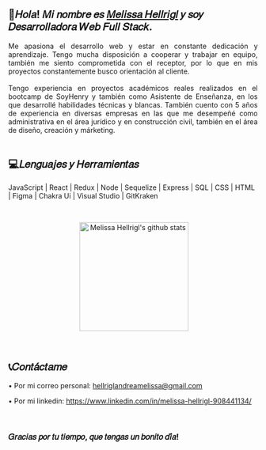 ## 👋𝐻𝑜𝑙𝑎! 𝑀𝑖 𝑛𝑜𝑚𝑏𝑟𝑒 𝑒𝑠 [𝑀𝑒𝑙𝑖𝑠𝑠𝑎 𝐻𝑒𝑙𝑙𝑟𝑖𝑔𝑙](https://www.linkedin.com/in/melissa-hellrigl-908441134/) 𝑦 𝑠𝑜𝑦 𝐷𝑒𝑠𝑎𝑟𝑟𝑜𝑙𝑙𝑎𝑑𝑜𝑟𝑎 𝑊𝑒𝑏 𝐹𝑢𝑙𝑙 𝑆𝑡𝑎𝑐𝑘. 

<div align="justify">Me apasiona el desarrollo web y estar en constante dedicación y aprendizaje. Tengo mucha disposición a cooperar y trabajar en equipo, también me siento comprometida con el receptor, por lo que en mis proyectos constantemente busco orientación al cliente.</div>
</br>
<div align="justify">Tengo experiencia en proyectos académicos reales realizados en el bootcamp de SoyHenry y también como Asistente de Enseñanza, en los que desarrollé habilidades técnicas y blancas. También cuento con 5 años de experiencia en diversas empresas en las que me desempeñé como administrativa en el área jurídico y en construcción civil, también en el área de diseño, creación y márketing. </div>


</br>

## 💻𝐿𝑒𝑛𝑔𝑢𝑎𝑗𝑒𝑠 𝑦 𝐻𝑒𝑟𝑟𝑎𝑚𝑖𝑒𝑛𝑡𝑎𝑠
JavaScript | React | Redux | Node | Sequelize | Express | SQL | CSS | HTML | Figma | Chakra Ui | Visual Studio | GitKraken

</br>

 <p align="center">&nbsp;<img align="center" src="https://github-readme-stats.vercel.app/api?username=MelHellrigl&count_private=true&hide=stars&show_icons=true&theme=dark&line_height=27" alt="Melissa Hellrigl's github stats" height="220px" /></p>

</br>

## 📞𝐶𝑜𝑛𝑡𝑎́𝑐𝑡𝑎𝑚𝑒
•	Por mi correo personal: hellriglandreamelissa@gmail.com

•	Por mi linkedin: https://www.linkedin.com/in/melissa-hellrigl-908441134/

</br>

### 𝐺𝑟𝑎𝑐𝑖𝑎𝑠 𝑝𝑜𝑟 𝑡𝑢 𝑡𝑖𝑒𝑚𝑝𝑜, 𝑞𝑢𝑒 𝑡𝑒𝑛𝑔𝑎𝑠 𝑢𝑛 𝑏𝑜𝑛𝑖𝑡𝑜 𝑑𝑖́𝑎!

